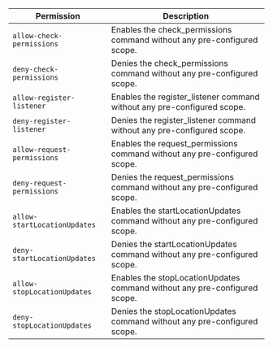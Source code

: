 | Permission | Description |
|------|-----|
|`allow-check-permissions`|Enables the check_permissions command without any pre-configured scope.|
|`deny-check-permissions`|Denies the check_permissions command without any pre-configured scope.|
|`allow-register-listener`|Enables the register_listener command without any pre-configured scope.|
|`deny-register-listener`|Denies the register_listener command without any pre-configured scope.|
|`allow-request-permissions`|Enables the request_permissions command without any pre-configured scope.|
|`deny-request-permissions`|Denies the request_permissions command without any pre-configured scope.|
|`allow-startLocationUpdates`|Enables the startLocationUpdates command without any pre-configured scope.|
|`deny-startLocationUpdates`|Denies the startLocationUpdates command without any pre-configured scope.|
|`allow-stopLocationUpdates`|Enables the stopLocationUpdates command without any pre-configured scope.|
|`deny-stopLocationUpdates`|Denies the stopLocationUpdates command without any pre-configured scope.|
